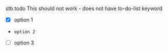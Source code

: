 stb.todo
This should not work - does not have to-do-list keyword
- [x] option 1
-     option 2
- [ ] option 3